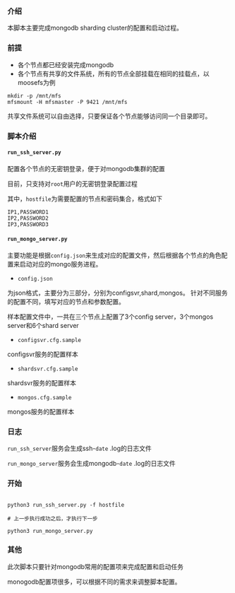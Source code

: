 ### 介绍
本脚本主要完成mongodb sharding cluster的配置和启动过程。


### 前提
- 各个节点都已经安装完成mongodb
- 各个节点有共享的文件系统，所有的节点全部挂载在相同的挂载点，以moosefs为例
```shell script
mkdir -p /mnt/mfs
mfsmount -H mfsmaster -P 9421 /mnt/mfs
```

共享文件系统可以自由选择，只要保证各个节点能够访问同一个目录即可。

### 脚本介绍
####  `run_ssh_server.py`
配置各个节点的无密钥登录，便于对mongodb集群的配置

目前，只支持对`root`用户的无密钥登录配置过程

其中，`hostfile`为需要配置的节点和密码集合，格式如下
```text
IP1,PASSWORD1
IP2,PASSWORD2
IP3,PASSWORD3
```

#### `run_mongo_server.py`
主要功能是根据`config.json`来生成对应的配置文件，然后根据各个节点的角色配置来启动对应的mongo服务进程。

-  `config.json`

为json格式，主要分为三部分，分别为configsvr,shard,mongos。
针对不同服务的配置不同，填写对应的节点和参数配置。

样本配置文件中，一共在三个节点上配置了3个config server，3个mongos server和6个shard server

- `configsvr.cfg.sample`

configsvr服务的配置样本

- `shardsvr.cfg.sample`

shardsvr服务的配置样本

- `mongos.cfg.sample`

mongos服务的配置样本


### 日志

`run_ssh_server`服务会生成ssh-`date` .log的日志文件

`run_mongo_server`服务会生成mongodb-`date` .log的日志文件


### 开始
```shell script

python3 run_ssh_server.py -f hostfile

# 上一步执行成功之后，才执行下一步

python3 run_mongo_server.py
```
### 其他

此次脚本只要针对mongodb常用的配置项来完成配置和启动任务

monogodb配置项很多，可以根据不同的需求来调整脚本配置。

